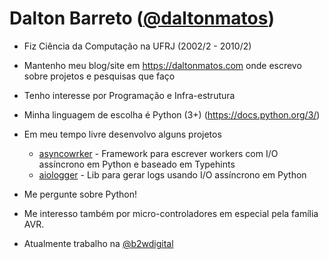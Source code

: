 # Dalton Barreto ([@daltonmatos](https://github.com/daltonmatos))


- Fiz Ciência da Computação na UFRJ (2002/2 - 2010/2)
- Mantenho meu blog/site em https://daltonmatos.com onde escrevo sobre projetos e pesquisas que faço
- Tenho interesse por Programação e Infra-estrutura
- Minha linguagem de escolha é Python (3+) (https://docs.python.org/3/)

- Em meu tempo livre desenvolvo alguns projetos
  - [asyncowrker](https://github.com/b2wdigital/async-worker) - Framework para escrever workers com I/O assíncrono em Python e baseado em Typehints
  - [aiologger](https://github.com/b2wdigital/aiologger) - Lib para gerar logs usando I/O assíncrono em Python

- Me pergunte sobre Python!
- Me interesso também por micro-controladores em especial pela família AVR.
- Atualmente trabalho na [@b2wdigital](https://github.com/b2wdigital)
